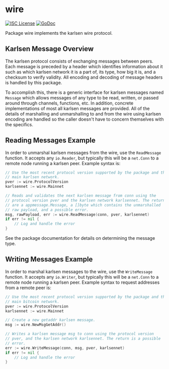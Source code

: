 # wire

[![ISC License](http://img.shields.io/badge/license-ISC-blue.svg)](https://choosealicense.com/licenses/isc/)
[![GoDoc](https://img.shields.io/badge/godoc-reference-blue.svg)](http://godoc.org/github.com/karlsen-network/karlsend/wire)

Package wire implements the karlsen wire protocol.

## Karlsen Message Overview

The karlsen protocol consists of exchanging messages between peers.
Each message is preceded by a header which identifies information
about it such as which karlsen network it is a part of, its type, how
big it is, and a checksum to verify validity. All encoding and
decoding of message headers is handled by this package.

To accomplish this, there is a generic interface for karlsen messages
named `Message` which allows messages of any type to be read, written,
or passed around through channels, functions, etc. In addition,
concrete implementations of most all karlsen messages are provided.
All of the details of marshalling and unmarshalling to and from the
wire using karlsen encoding are handled so the  caller doesn't have
to concern themselves with the specifics.

## Reading Messages Example

In order to unmarshal karlsen messages from the wire, use the
`ReadMessage` function. It accepts any `io.Reader`, but typically
this will be a `net.Conn` to a remote node running a karlsen peer.
Example syntax is:

```Go
// Use the most recent protocol version supported by the package and the
// main karlsen network.
pver := wire.ProtocolVersion
karlsennet := wire.Mainnet

// Reads and validates the next karlsen message from conn using the
// protocol version pver and the karlsen network karlsennet. The returns
// are a appmessage.Message, a []byte which contains the unmarshalled
// raw payload, and a possible error.
msg, rawPayload, err := wire.ReadMessage(conn, pver, karlsennet)
if err != nil {
	// Log and handle the error
}
```

See the package documentation for details on determining the message
type.

## Writing Messages Example

In order to marshal karlsen messages to the wire, use the
`WriteMessage` function. It accepts any `io.Writer`, but typically
this will be a `net.Conn` to a remote node running a karlsen peer.
Example syntax to request addresses from a remote peer is:

```Go
// Use the most recent protocol version supported by the package and the
// main bitcoin network.
pver := wire.ProtocolVersion
karlsennet := wire.Mainnet

// Create a new getaddr karlsen message.
msg := wire.NewMsgGetAddr()

// Writes a karlsen message msg to conn using the protocol version
// pver, and the karlsen network karlsennet. The return is a possible
// error.
err := wire.WriteMessage(conn, msg, pver, karlsennet)
if err != nil {
	// Log and handle the error
}
```
